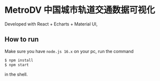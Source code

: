 # MetroDV 中国城市轨道交通数据可视化
Developed with React + Echarts + Material UI,  
## How to run
Make sure you have `node.js 16.x` on your pc, run the command
```bash
$ npm install
$ npm start
```
in the shell.
